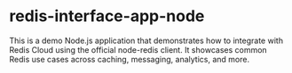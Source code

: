 # redis-interface-app-node
This is a demo Node.js application that demonstrates how to integrate with Redis Cloud using the official node-redis client. It showcases common Redis use cases across caching, messaging, analytics, and more.
